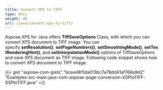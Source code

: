 ```yaml
---
title: Convert XPS to TIFF
type: docs
weight: 40
url: /java/convert-xps-to-tiff/
---
```


Aspose.XPS for Java offers **TiffSaveOptions** Class, with which you can convert XPS document to TIFF image. You can specify **setResolution()**, **setPageNumbers()**, **setSmoothingMode()**, **setTextRenderingHint()**, and **setInterpolationMode()** options of TiffSaveOptions and save XPS document as TIFF image. Following code snippet shows how to convert XPS document to TIFF image:

{{< gist "aspose-com-gists" "bcee4811da013bc7a78dd41af768a9d2" "Examples-src-main-java-com-aspose-page-conversion-XSPtoTIFF-XSPtoTIFF.java" >}}
